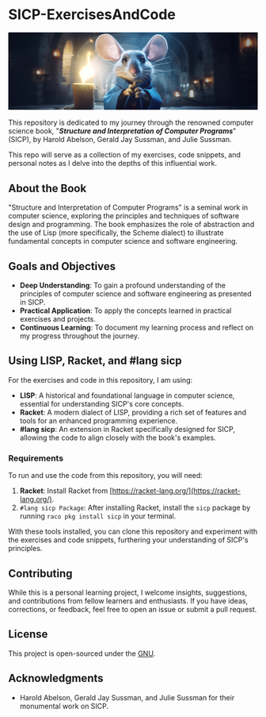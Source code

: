 # SICP-ExercisesAndCode

![Cover Image](./cover.png)

This repository is dedicated to my journey through the renowned computer science book, "***Structure and Interpretation of Computer Programs***" (SICP), by Harold Abelson, Gerald Jay Sussman, and Julie Sussman.

This repo will serve as a collection of my exercises, code snippets, and personal notes as I delve into the depths of this influential work.

## About the Book

"Structure and Interpretation of Computer Programs" is a seminal work in computer science, exploring the principles and techniques of software design and programming. The book emphasizes the role of abstraction and the use of Lisp (more specifically, the Scheme dialect) to illustrate fundamental concepts in computer science and software engineering.

## Goals and Objectives

- **Deep Understanding**: To gain a profound understanding of the principles of computer science and software engineering as presented in SICP.
- **Practical Application**: To apply the concepts learned in practical exercises and projects.
- **Continuous Learning**: To document my learning process and reflect on my progress throughout the journey.

## Using LISP, Racket, and #lang sicp

For the exercises and code in this repository, I am using:

- **LISP**: A historical and foundational language in computer science, essential for understanding SICP's core concepts.
- **Racket**: A modern dialect of LISP, providing a rich set of features and tools for an enhanced programming experience.
- **#lang sicp**: An extension in Racket specifically designed for SICP, allowing the code to align closely with the book's examples.

### Requirements

To run and use the code from this repository, you will need:

1. **Racket**: Install Racket from [https://racket-lang.org/](https://racket-lang.org/).
2. `#lang sicp Package`: After installing Racket, install the `sicp` package by running `raco pkg install sicp` in your terminal.

With these tools installed, you can clone this repository and experiment with the exercises and code snippets, furthering your understanding of SICP's principles.

## Contributing

While this is a personal learning project, I welcome insights, suggestions, and contributions from fellow learners and enthusiasts. If you have ideas, corrections, or feedback, feel free to open an issue or submit a pull request.

## License

This project is open-sourced under the [GNU](LICENSE).

## Acknowledgments

- Harold Abelson, Gerald Jay Sussman, and Julie Sussman for their monumental work on SICP.
